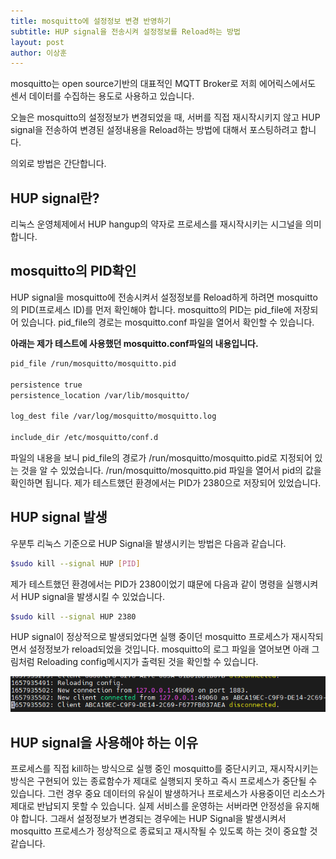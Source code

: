 ```yaml
---
title: mosquitto에 설정정보 변경 반영하기
subtitle: HUP signal을 전송시켜 설정정보를 Reload하는 방법
layout: post
author: 이상훈
---
```


mosquitto는 open source기반의 대표적인 MQTT Broker로 저희 에어릭스에서도 센서 데이터를 수집하는 용도로 사용하고 있습니다.

오늘은 mosquitto의 설정정보가 변경되었을 때, 서버를 직접 재시작시키지 않고 HUP signal을 전송하여 변경된 설정내용을 Reload하는 방법에 대해서 포스팅하려고 합니다.

의외로 방법은 간단합니다.

## HUP signal란?

리눅스 운영체제에서 HUP hangup의 약자로 프로세스를 재시작시키는 시그널을 의미합니다. 

## mosquitto의 PID확인

HUP signal을 mosquitto에 전송시켜서 설정정보를 Reload하게 하려면 mosquitto의 PID(프로세스 ID)를 먼저 확인해야 합니다.
mosquitto의 PID는 pid_file에 저장되어 있습니다. pid_file의 경로는 mosquitto.conf 파일을 열어서 확인할 수 있습니다.
 
**아래는 제가 테스트에 사용했던 mosquitto.conf파일의 내용입니다.**
```bash
pid_file /run/mosquitto/mosquitto.pid

persistence true
persistence_location /var/lib/mosquitto/

log_dest file /var/log/mosquitto/mosquitto.log

include_dir /etc/mosquitto/conf.d
```

파일의 내용을 보니 pid_file의 경로가 /run/mosquitto/mosquitto.pid로 지정되어 있는 것을 알 수 있었습니다. /run/mosquitto/mosquitto.pid 파일을 열어서
pid의 값을 확인하면 됩니다. 제가 테스트했던 환경에서는 PID가 2380으로 저장되어 있었습니다.

## HUP signal 발생

우분투 리눅스 기준으로 HUP Signal을 발생시키는 방법은 다음과 같습니다.

```bash
$sudo kill --signal HUP [PID]
```

제가 테스트했던 환경에서는 PID가 2380이었기 떄문에 다음과 같이 명령을 실행시켜서 HUP signal을 발생시킬 수 있었습니다. 

```bash
$sudo kill --signal HUP 2380
```

HUP signal이 정상적으로 발생되었다면 실행 중이던 mosquitto 프로세스가 재시작되면서 설정정보가 reload되었을 것입니다.
mosquitto의 로그 파일을 열어보면 아래 그림처럼 Reloading config메시지가 출력된 것을 확인할 수 있습니다.

![log](/img/posts/mosquitto_log.png)

## HUP signal을 사용해야 하는 이유

프로세스를 직접 kill하는 방식으로 실행 중인 mosquitto를 중단시키고, 재시작시키는 방식은 구현되어 있는 종료함수가 제대로
실행되지 못하고 즉시 프로세스가 중단될 수 있습니다. 그런 경우 중요 데이터의 유실이 발생하거나 프로세스가 사용중이던 리소스가
제대로 반납되지 못할 수 있습니다. 실제 서비스를 운영하는 서버라면 안정성을 유지해야 합니다. 그래서 설정정보가 변경되는 경우에는 
HUP Signal을 발생시켜서 mosquitto 프로세스가 정상적으로 종료되고 재시작될 수 있도록 하는 것이 중요할 것 같습니다.   
